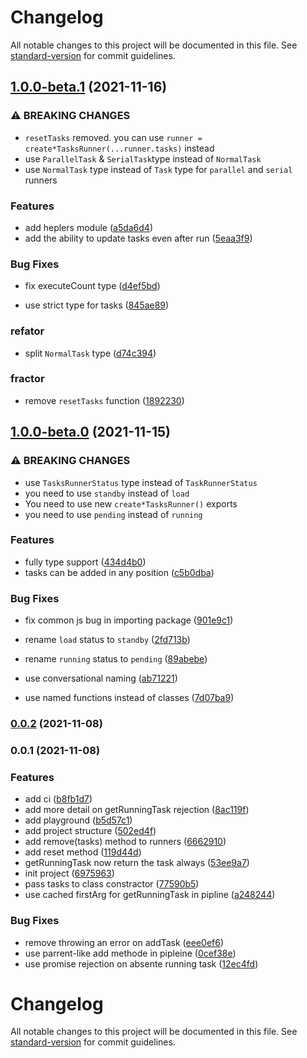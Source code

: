 # Changelog

All notable changes to this project will be documented in this file. See [standard-version](https://github.com/conventional-changelog/standard-version) for commit guidelines.

## [1.0.0-beta.1](https://github.com/ms-fadaei/async-tasks-runner/compare/v1.0.0-beta.0...v1.0.0-beta.1) (2021-11-16)


### ⚠ BREAKING CHANGES

* `resetTasks` removed. you can use `runner = create*TasksRunner(...runner.tasks)` instead
* use `ParallelTask` & `SerialTask`type instead of `NormalTask`
* use `NormalTask` type instead of `Task` type for `parallel` and `serial` runners

### Features

* add heplers module ([a5da6d4](https://github.com/ms-fadaei/async-tasks-runner/commit/a5da6d41afe746846e48249e03a3af6980ea2a79))
* add the ability to update tasks even after run ([5eaa3f9](https://github.com/ms-fadaei/async-tasks-runner/commit/5eaa3f99d19b1f90134c9b3d43717d98a8df4e0e))


### Bug Fixes

* fix executeCount type ([d4ef5bd](https://github.com/ms-fadaei/async-tasks-runner/commit/d4ef5bde2809e60a6f78f7ee375967f0c3268fde))


* use strict type for tasks ([845ae89](https://github.com/ms-fadaei/async-tasks-runner/commit/845ae893b8ff367ca15abf83d7fdd5eda370a05d))


### refator

* split `NormalTask` type ([d74c394](https://github.com/ms-fadaei/async-tasks-runner/commit/d74c39420ccfa010edd8839ae3448f7d115cd61d))


### fractor

* remove `resetTasks` function ([1892230](https://github.com/ms-fadaei/async-tasks-runner/commit/189223004167505f30cf046b6e0c42596f9eaafc))

## [1.0.0-beta.0](https://github.com/ms-fadaei/async-tasks-runner/compare/v0.0.2...v1.0.0-beta.0) (2021-11-15)


### ⚠ BREAKING CHANGES

* use `TasksRunnerStatus` type instead of `TaskRunnerStatus`
* you need to use `standby` instead of `load`
* You need to use new `create*TasksRunner()` exports
* you need to use `pending` instead of `running`

### Features

* fully type support ([434d4b0](https://github.com/ms-fadaei/async-tasks-runner/commit/434d4b05b3addab86d58197277a374b458606e83))
* tasks can be added in any position ([c5b0dba](https://github.com/ms-fadaei/async-tasks-runner/commit/c5b0dba0bc859a766d4763b7648fbf5d3ccf5013))


### Bug Fixes

* fix common js bug in importing package ([901e9c1](https://github.com/ms-fadaei/async-tasks-runner/commit/901e9c12a0c599ced91225f72303a821b60d32fa))


* rename `load` status to `standby` ([2fd713b](https://github.com/ms-fadaei/async-tasks-runner/commit/2fd713b119cd1d9018f923f82ee9295a1f86e3ae))
* rename `running` status to `pending` ([89abebe](https://github.com/ms-fadaei/async-tasks-runner/commit/89abebe544cb74e1499f65152fe8554283119637))
* use conversational naming ([ab71221](https://github.com/ms-fadaei/async-tasks-runner/commit/ab7122176daf04a03eddc2392f1bbc1273673ef6))
* use named functions instead of classes ([7d07ba9](https://github.com/ms-fadaei/async-tasks-runner/commit/7d07ba912807791d9d13144692f5ff52ea963d37))

### [0.0.2](https://github.com/ms-fadaei/async-tasks-runner/compare/v0.0.1...v0.0.2) (2021-11-08)

### 0.0.1 (2021-11-08)


### Features

* add ci ([b8fb1d7](https://github.com/ms-fadaei/async-tasks-runner/commit/b8fb1d7617b7565ecf411d86e9838f34ac4945a8))
* add more detail on getRunningTask rejection ([8ac119f](https://github.com/ms-fadaei/async-tasks-runner/commit/8ac119f1d201decd4390bf17ebdd09870e0933bf))
* add playground ([b5d57c1](https://github.com/ms-fadaei/async-tasks-runner/commit/b5d57c1b058d5b1de8a9405cde0e857b438a5991))
* add project structure ([502ed4f](https://github.com/ms-fadaei/async-tasks-runner/commit/502ed4f1384624f167168460ec3dedc8f0a8e941))
* add remove(tasks) method to runners ([6662910](https://github.com/ms-fadaei/async-tasks-runner/commit/666291019c38c676d7345e2b8af8331542090884))
* add reset method ([119d44d](https://github.com/ms-fadaei/async-tasks-runner/commit/119d44d1ffa88a9853df13c9359bfbb5a5ef6836))
* getRunningTask now return the task always ([53ee9a7](https://github.com/ms-fadaei/async-tasks-runner/commit/53ee9a7c0a4c5b9698762be0ad2e12e17de357c9))
* init project ([6975963](https://github.com/ms-fadaei/async-tasks-runner/commit/69759634614ca7d0370c84e3105bf0a1b40999f8))
* pass tasks to class constractor ([77590b5](https://github.com/ms-fadaei/async-tasks-runner/commit/77590b5d7e2d262e9fa4809de036183e892eeb34))
* use cached firstArg for getRunningTask in pipline ([a248244](https://github.com/ms-fadaei/async-tasks-runner/commit/a24824491e788359803e7c2a0abef62a72d1e01f))


### Bug Fixes

* remove throwing an error on addTask ([eee0ef6](https://github.com/ms-fadaei/async-tasks-runner/commit/eee0ef625514fe38d60de6db9020bf3fe1c6f3e6))
* use parrent-like add methode in pipleine ([0cef38e](https://github.com/ms-fadaei/async-tasks-runner/commit/0cef38e85dc4e62a7fc30292de1c36303ff963b8))
* use promise rejection on absente running task ([12ec4fd](https://github.com/ms-fadaei/async-tasks-runner/commit/12ec4fd369b4857a378ba464b90a1641285a4874))

# Changelog

All notable changes to this project will be documented in this file. See [standard-version](https://github.com/conventional-changelog/standard-version) for commit guidelines.

